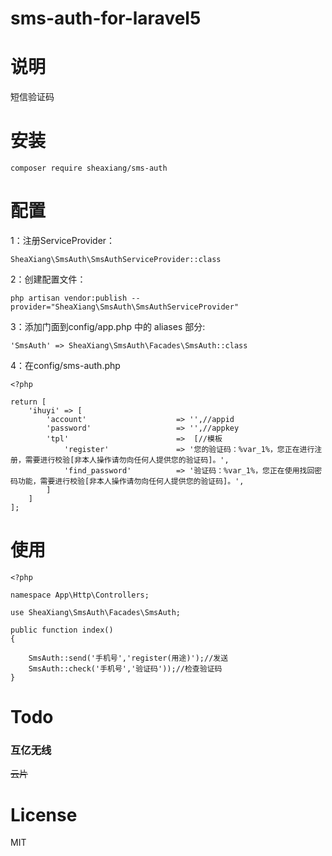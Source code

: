 # sms-auth-for-laravel5

# 说明

短信验证码


# 安装

	composer require sheaxiang/sms-auth

# 配置

1：注册ServiceProvider：

	SheaXiang\SmsAuth\SmsAuthServiceProvider::class

2：创建配置文件：

	php artisan vendor:publish --provider="SheaXiang\SmsAuth\SmsAuthServiceProvider"

3：添加门面到config/app.php 中的 aliases 部分:

	'SmsAuth' => SheaXiang\SmsAuth\Facades\SmsAuth::class
4：在config/sms-auth.php

	<?php
	
	return [
	    'ihuyi' => [
	        'account'                    => '',//appid
	        'password'                   => '',//appkey
	        'tpl'                        =>  [//模板
	            'register'               => '您的验证码：%var_1%，您正在进行注册，需要进行校验[非本人操作请勿向任何人提供您的验证码]。',
	            'find_password'          => '验证码：%var_1%，您正在使用找回密码功能，需要进行校验[非本人操作请勿向任何人提供您的验证码]。',
	        ]
	    ]
	];

# 使用

	<?php
	
	namespace App\Http\Controllers;

	use SheaXiang\SmsAuth\Facades\SmsAuth;
	
	public function index()
    {
    
        SmsAuth::send('手机号','register(用途)');//发送
	    SmsAuth::check('手机号','验证码'));//检查验证码
    }

# Todo


### 互亿无线

<del>云片</del>

# License

MIT
